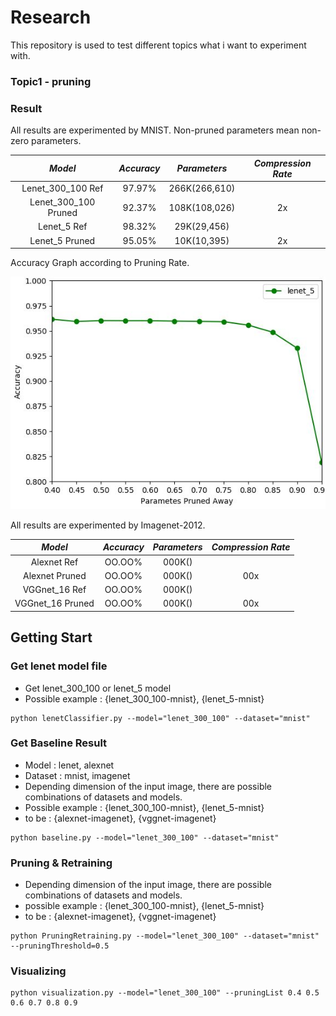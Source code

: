 # Research

This repository is used to test different topics what i want to experiment with.

### Topic1 - pruning

### Result

All results are experimented by MNIST.
Non-pruned parameters mean non-zero parameters.

*Model* | *Accuracy* | *Parameters* | *Compression Rate*
:---: | :---: | :---: | :---:  
Lenet_300_100 Ref | 97.97% | 266K(266,610) | 
Lenet_300_100 Pruned | 92.37% | 108K(108,026) | 2x 
Lenet_5 Ref | 98.32% | 29K(29,456) | 
Lenet_5 Pruned | 95.05% | 10K(10,395) | 2x 

Accuracy Graph according to Pruning Rate.

<img src = 'saved_image/graph1.JPG'>

All results are experimented by Imagenet-2012.

*Model* | *Accuracy* | *Parameters* | *Compression Rate*
:---: | :---: | :---: | :---:
Alexnet Ref | OO.OO% | 000K() | 
Alexnet Pruned | OO.OO% | 000K() | 00x 
VGGnet_16 Ref | OO.OO% | 000K() | 
VGGnet_16 Pruned | OO.OO% | 000K() | 00x

## Getting Start
### Get lenet model file
- Get lenet_300_100 or lenet_5 model 
- Possible example : {lenet_300_100-mnist}, {lenet_5-mnist}
```shell
python lenetClassifier.py --model="lenet_300_100" --dataset="mnist"
```

### Get Baseline Result
- Model : lenet, alexnet
- Dataset : mnist, imagenet
- Depending dimension of the input image, there are possible combinations of datasets and models.
- Possible example : {lenet_300_100-mnist}, {lenet_5-mnist}
- to be : {alexnet-imagenet}, {vggnet-imagenet}
```shell
python baseline.py --model="lenet_300_100" --dataset="mnist"
```

### Pruning & Retraining
- Depending dimension of the input image, there are possible combinations of datasets and models.
- possible example : {lenet_300_100-mnist}, {lenet_5-mnist}
- to be : {alexnet-imagenet}, {vggnet-imagenet}
```shell
python PruningRetraining.py --model="lenet_300_100" --dataset="mnist" --pruningThreshold=0.5
```

### Visualizing
```shell
python visualization.py --model="lenet_300_100" --pruningList 0.4 0.5 0.6 0.7 0.8 0.9
```